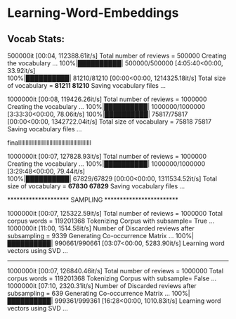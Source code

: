 # Learning-Word-Embeddings

## Vocab Stats:

500000it [00:04, 112388.61it/s]
Total number of reviews =  500000
Creating the vocabulary ...
100%|██████████| 500000/500000 [4:05:40<00:00, 33.92it/s]  
100%|██████████| 81210/81210 [00:00<00:00, 1214325.18it/s]
Total size of vocabulary = **81211 81210**
Saving vocabulary files ... 

1000000it [00:08, 119426.26it/s]
Total number of reviews =  1000000
Creating the vocabulary ...
100%|██████████| 1000000/1000000 [3:33:30<00:00, 78.06it/s] 
100%|██████████| 75817/75817 [00:00<00:00, 1342722.04it/s]
Total size of vocabulary = 75818 75817
Saving vocabulary files ... 

finalllllllllllllllllllllllllllllllllllllllllllllllll

1000000it [00:07, 127828.93it/s]
Total number of reviews =  1000000
Creating the vocabulary ...
100%|██████████| 1000000/1000000 [3:29:48<00:00, 79.44it/s]  
100%|██████████| 67829/67829 [00:00<00:00, 1311534.52it/s]
Total size of vocabulary = **67830 67829**
Saving vocabulary files ... 



******************** SAMPLING ************************

1000000it [00:07, 125322.59it/s]
Total number of reviews =  1000000
Total corpus words =  119201368
Tokenizing Corpus with subsample= True ...
1000000it [11:00, 1514.58it/s]
Number of Discarded reviews after subsampling =  9339
Generating Co-occurrence Matrix ...
100%|██████████| 990661/990661 [03:07<00:00, 5283.90it/s] 
Learning word vectors using SVD ...


--------------------------
1000000it [00:07, 126840.46it/s]
Total number of reviews =  1000000
Total corpus words =  119201368
Tokenizing Corpus with subsample= False ...
1000000it [07:10, 2320.31it/s]
Number of Discarded reviews after subsampling =  639
Generating Co-occurrence Matrix ...
100%|██████████| 999361/999361 [16:28<00:00, 1010.83it/s]
Learning word vectors using SVD ...